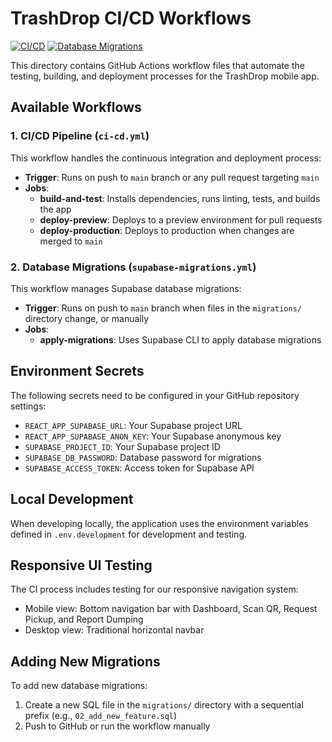 # TrashDrop CI/CD Workflows

[![CI/CD](https://github.com/apaloo/TrashDrop-Mobile-User-Domestic/actions/workflows/ci-cd.yml/badge.svg)](https://github.com/apaloo/TrashDrop-Mobile-User-Domestic/actions/workflows/ci-cd.yml)
[![Database Migrations](https://github.com/apaloo/TrashDrop-Mobile-User-Domestic/actions/workflows/supabase-migrations.yml/badge.svg)](https://github.com/apaloo/TrashDrop-Mobile-User-Domestic/actions/workflows/supabase-migrations.yml)

This directory contains GitHub Actions workflow files that automate the testing, building, and deployment processes for the TrashDrop mobile app.

## Available Workflows

### 1. CI/CD Pipeline (`ci-cd.yml`)

This workflow handles the continuous integration and deployment process:

- **Trigger**: Runs on push to `main` branch or any pull request targeting `main`
- **Jobs**:
  - **build-and-test**: Installs dependencies, runs linting, tests, and builds the app
  - **deploy-preview**: Deploys to a preview environment for pull requests
  - **deploy-production**: Deploys to production when changes are merged to `main`

### 2. Database Migrations (`supabase-migrations.yml`)

This workflow manages Supabase database migrations:

- **Trigger**: Runs on push to `main` branch when files in the `migrations/` directory change, or manually
- **Jobs**:
  - **apply-migrations**: Uses Supabase CLI to apply database migrations

## Environment Secrets

The following secrets need to be configured in your GitHub repository settings:

- `REACT_APP_SUPABASE_URL`: Your Supabase project URL
- `REACT_APP_SUPABASE_ANON_KEY`: Your Supabase anonymous key
- `SUPABASE_PROJECT_ID`: Your Supabase project ID
- `SUPABASE_DB_PASSWORD`: Database password for migrations
- `SUPABASE_ACCESS_TOKEN`: Access token for Supabase API

## Local Development

When developing locally, the application uses the environment variables defined in `.env.development` for development and testing.

## Responsive UI Testing

The CI process includes testing for our responsive navigation system:
- Mobile view: Bottom navigation bar with Dashboard, Scan QR, Request Pickup, and Report Dumping
- Desktop view: Traditional horizontal navbar

## Adding New Migrations

To add new database migrations:
1. Create a new SQL file in the `migrations/` directory with a sequential prefix (e.g., `02_add_new_feature.sql`)
2. Push to GitHub or run the workflow manually
